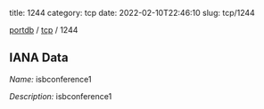 title: 1244
category: tcp
date: 2022-02-10T22:46:10
slug: tcp/1244

[portdb](/) / [tcp](/category/tcp.html) / 1244


## IANA Data

_Name:_ isbconference1

_Description:_ isbconference1

